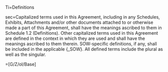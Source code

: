 Ti=Definitions

sec=Capitalized terms used in this Agreement, including in any Schedules, Exhibits, Attachments and/or other documents attached to or otherwise made a part of this Agreement, shall have the meanings ascribed to them in Schedule 1.2 (Definitions). Other capitalized terms used in this Agreement are defined in the context in which they are used and shall have the meanings ascribed to them therein. SOW-specific definitions, if any, shall be included in the applicable {_SOW}. All defined terms include the plural as well as the singular.

=[G/Z/ol/Base]
